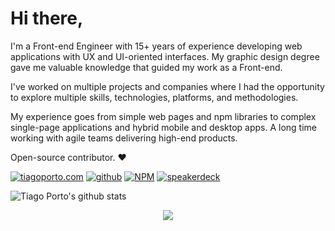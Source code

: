 # Hi there,

I'm a Front-end Engineer with 15+ years of experience developing web applications with UX and UI-oriented interfaces. My graphic design degree gave me valuable knowledge that guided my work as a Front-end.

I've worked on multiple projects and companies where I had the opportunity to explore multiple skills, technologies, platforms, and methodologies.

My experience goes from simple web pages and npm libraries to complex single-page applications and hybrid mobile and desktop apps. A long time working with agile teams delivering high-end products.

Open-source contributor. ❤️



[![tiagoporto.com](https://img.shields.io/badge/tiagoporto.com-000?style=for-the-badge)](https://www.tiagoporto.com)
[![github](https://img.shields.io/badge/Github-1F2328?style=for-the-badge&logo=github&logoColor=white)](https://tiagoporto.github.io)
[![NPM](https://img.shields.io/badge/npm-CB0001?style=for-the-badge&logo=npm&logoColor=white)](https://www.npmjs.com/~tiagoporto)
[![speakerdeck](https://img.shields.io/badge/speakerdeck-009287?style=for-the-badge&logo=speakerdeck&logoColor=white)](https://speakerdeck.com/tiagoporto)




<!--
# Tecnologies
![javascript](https://img.shields.io/badge/JavaScript-323330?style=for-the-badge&logo=javascript&logoColor=F7DF1E)
![typescript](https://img.shields.io/badge/TypeScript-007ACC?style=for-the-badge&logo=typescript&logoColor=white)
![react](https://img.shields.io/badge/React-20232A?style=for-the-badge&logo=react&logoColor=61DAFB)
-->

![Tiago Porto's github stats](https://github-readme-stats.vercel.app/api?username=tiagoporto&show_icons=true)




<p align="center"><img src="https://komarev.com/ghpvc/?username=tiagoporto&style=for-the-badge" /></p>
